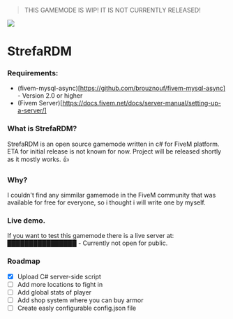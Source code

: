 > THIS GAMEMODE IS WIP! IT IS NOT CURRENTLY RELEASED! 

<img src="https://cdn.discordapp.com/attachments/416318109738336261/753696938053992620/RDM_Logo.png">

# StrefaRDM

### Requirements:
*   (fivem-mysql-async)[https://github.com/brouznouf/fivem-mysql-async] - Version 2.0 or higher
*   (Fivem Server)[https://docs.fivem.net/docs/server-manual/setting-up-a-server/]


### What is StrefaRDM?
StrefaRDM is an open source gamemode written in c# for FiveM platform. ETA for initial release is not known for now. Project will be released shortly as it mostly works. :+1:

### Why?
I couldn't find any simmilar gamemode in the FiveM community that was available for free for everyone, so i thought i will write one by myself.

### Live demo.
If you want to test this gamemode there is a live server at: ████████████████ - Currently not open for public.

### Roadmap

- [x] Upload C# server-side script
- [ ] Add more locations to fight in
- [ ] Add global stats of player
- [ ] Add shop system where you can buy armor
- [ ] Create easly configurable config.json file
